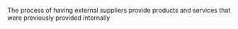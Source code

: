 The process of having external suppliers provide products and services that were previously provided internally